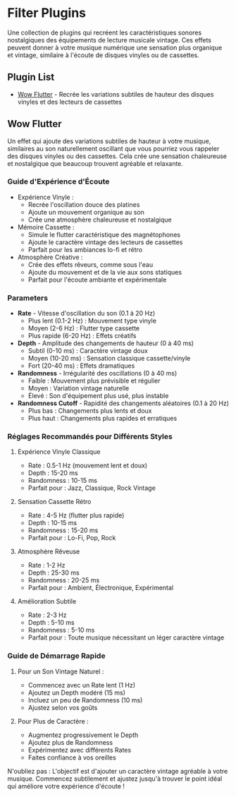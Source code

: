 # Filter Plugins

Une collection de plugins qui recréent les caractéristiques sonores nostalgiques des équipements de lecture musicale vintage. Ces effets peuvent donner à votre musique numérique une sensation plus organique et vintage, similaire à l'écoute de disques vinyles ou de cassettes.

## Plugin List

- [Wow Flutter](#wow-flutter) - Recrée les variations subtiles de hauteur des disques vinyles et des lecteurs de cassettes

## Wow Flutter

Un effet qui ajoute des variations subtiles de hauteur à votre musique, similaires au son naturellement oscillant que vous pourriez vous rappeler des disques vinyles ou des cassettes. Cela crée une sensation chaleureuse et nostalgique que beaucoup trouvent agréable et relaxante.

### Guide d'Expérience d'Écoute
- Expérience Vinyle :
  - Recrée l'oscillation douce des platines
  - Ajoute un mouvement organique au son
  - Crée une atmosphère chaleureuse et nostalgique
- Mémoire Cassette :
  - Simule le flutter caractéristique des magnétophones
  - Ajoute le caractère vintage des lecteurs de cassettes
  - Parfait pour les ambiances lo-fi et rétro
- Atmosphère Créative :
  - Crée des effets rêveurs, comme sous l'eau
  - Ajoute du mouvement et de la vie aux sons statiques
  - Parfait pour l'écoute ambiante et expérimentale

### Parameters
- **Rate** - Vitesse d'oscillation du son (0.1 à 20 Hz)
  - Plus lent (0.1-2 Hz) : Mouvement type vinyle
  - Moyen (2-6 Hz) : Flutter type cassette
  - Plus rapide (6-20 Hz) : Effets créatifs
- **Depth** - Amplitude des changements de hauteur (0 à 40 ms)
  - Subtil (0-10 ms) : Caractère vintage doux
  - Moyen (10-20 ms) : Sensation classique cassette/vinyle
  - Fort (20-40 ms) : Effets dramatiques
- **Randomness** - Irrégularité des oscillations (0 à 40 ms)
  - Faible : Mouvement plus prévisible et régulier
  - Moyen : Variation vintage naturelle
  - Élevé : Son d'équipement plus usé, plus instable
- **Randomness Cutoff** - Rapidité des changements aléatoires (0.1 à 20 Hz)
  - Plus bas : Changements plus lents et doux
  - Plus haut : Changements plus rapides et erratiques

### Réglages Recommandés pour Différents Styles

1. Expérience Vinyle Classique
   - Rate : 0.5-1 Hz (mouvement lent et doux)
   - Depth : 15-20 ms
   - Randomness : 10-15 ms
   - Parfait pour : Jazz, Classique, Rock Vintage

2. Sensation Cassette Rétro
   - Rate : 4-5 Hz (flutter plus rapide)
   - Depth : 10-15 ms
   - Randomness : 15-20 ms
   - Parfait pour : Lo-Fi, Pop, Rock

3. Atmosphère Rêveuse
   - Rate : 1-2 Hz
   - Depth : 25-30 ms
   - Randomness : 20-25 ms
   - Parfait pour : Ambient, Électronique, Expérimental

4. Amélioration Subtile
   - Rate : 2-3 Hz
   - Depth : 5-10 ms
   - Randomness : 5-10 ms
   - Parfait pour : Toute musique nécessitant un léger caractère vintage

### Guide de Démarrage Rapide

1. Pour un Son Vintage Naturel :
   - Commencez avec un Rate lent (1 Hz)
   - Ajoutez un Depth modéré (15 ms)
   - Incluez un peu de Randomness (10 ms)
   - Ajustez selon vos goûts

2. Pour Plus de Caractère :
   - Augmentez progressivement le Depth
   - Ajoutez plus de Randomness
   - Expérimentez avec différents Rates
   - Faites confiance à vos oreilles

N'oubliez pas : L'objectif est d'ajouter un caractère vintage agréable à votre musique. Commencez subtilement et ajustez jusqu'à trouver le point idéal qui améliore votre expérience d'écoute !